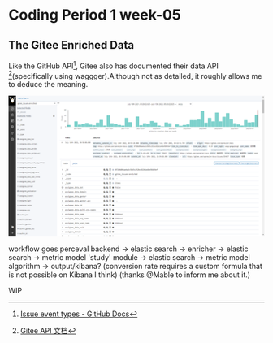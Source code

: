 # Coding Period 1 week-05

## The Gitee Enriched Data

Like the GitHub API[^1], Gitee also has documented their data API [^2](specifically using waggger).Although not as detailed, it roughly allows me to deduce the meaning.

![data-search-screenshot](assets/01-data-search-screenshot.png)

workflow goes perceval backend -> elastic search -> enricher -> elastic search -> metric model 'study' module -> elastic search -> metric model algorithm -> output/kibana? (conversion rate requires a custom formula that is not possible on Kibana I think) (thanks @Mable to inform me about it.)

WIP

[^1]: [Issue event types - GitHub Docs](https://docs.github.com/en/developers/webhooks-and-events/events/issue-event-types)
[^2]: [Gitee API 文档](https://gitee.com/api/v5/swagger#/getV5ReposOwnerRepoIssues)
